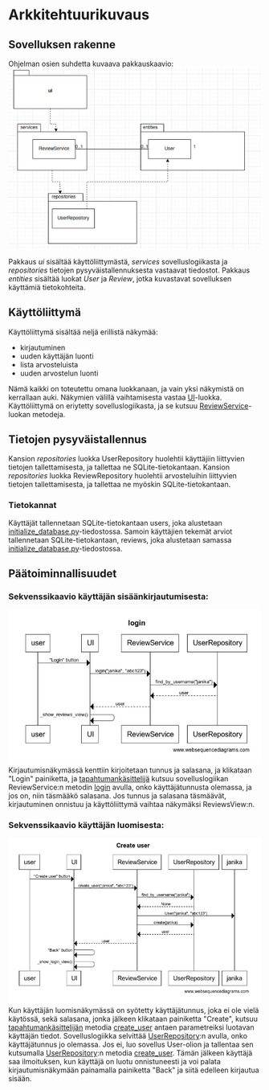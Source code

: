 # Arkkitehtuurikuvaus
## Sovelluksen rakenne
Ohjelman osien suhdetta kuvaava pakkauskaavio:
![Screenshot](./kuvat/arkkitehtuuri.png)

Pakkaus *ui* sisältää käyttöliittymästä, *services* sovelluslogiikasta ja *repositories* tietojen pysyväistallennuksesta vastaavat tiedostot. Pakkaus *entities* sisältää luokat *User* ja *Review*, jotka kuvastavat sovelluksen käyttämiä tietokohteita.
## Käyttöliittymä
Käyttöliittymä sisältää neljä erillistä näkymää:
- kirjautuminen
- uuden käyttäjän luonti
- lista arvosteluista
- uuden arvostelun luonti

Nämä kaikki on toteutettu omana luokkanaan, ja vain yksi näkymistä on kerrallaan auki. Näkymien välillä vaihtamisesta vastaa [UI](https://github.com/janikakalliokoski/ot-harjoitustyo/blob/master/src/ui/ui.py)-luokka. Käyttöliittymä on eriytetty sovelluslogiikasta, ja se kutsuu [ReviewService](https://github.com/janikakalliokoski/ot-harjoitustyo/blob/master/src/services/service.py)-luokan metodeja.
## Tietojen pysyväistallennus
Kansion *repositories* luokka UserRepository huolehtii käyttäjiin liittyvien tietojen tallettamisesta, ja tallettaa ne SQLite-tietokantaan. Kansion *repositories* luokka ReviewRepository huolehtii arvosteluihin liittyvien tietojen tallettamisesta, ja tallettaa ne myöskin SQLite-tietokantaan.
### Tietokannat
Käyttäjät tallennetaan SQLite-tietokantaan users, joka alustetaan [initialize_database.py](https://github.com/janikakalliokoski/ot-harjoitustyo/blob/master/src/initialize_database.py)-tiedostossa. Samoin käyttäjien tekemät arviot tallennetaan SQLite-tietokantaan, reviews, joka alustetaan samassa [initialize_database.py](https://github.com/janikakalliokoski/ot-harjoitustyo/blob/master/src/initialize_database.py)-tiedostossa. 
## Päätoiminnallisuudet
### Sekvenssikaavio käyttäjän sisäänkirjautumisesta:
![Screenshot](./kuvat/login_sekvenssi.png)
Kirjautumisnäkymässä kenttiin kirjoitetaan tunnus ja salasana, ja klikataan "Login" painiketta, ja [tapahtumankäsittelijä](https://github.com/janikakalliokoski/ot-harjoitustyo/blob/master/src/ui/login.py#L16) kutsuu sovelluslogiikan ReviewService:n metodin [login](https://github.com/janikakalliokoski/ot-harjoitustyo/blob/master/src/services/service.py#L36) avulla, onko käyttäjätunnusta olemassa, ja jos on, niin täsmääkö salasana. Jos tunnus ja salasana täsmäävät, kirjautuminen onnistuu ja käyttöliittymä vaihtaa näkymäksi ReviewsView:n.

### Sekvenssikaavio käyttäjän luomisesta:
![Screenshot](./kuvat/create_user_sekvenssi2.png)
Kun käyttäjän luomisnäkymässä on syötetty käyttäjätunnus, joka ei ole vielä käytössä, sekä salasana, jonka jälkeen klikataan painiketta "Create", kutsuu [tapahtumankäsittelijän](https://github.com/janikakalliokoski/ot-harjoitustyo/blob/master/src/ui/create_user.py#L16) metodia [create_user](https://github.com/janikakalliokoski/ot-harjoitustyo/blob/master/src/services/service.py#L81) antaen parametreiksi luotavan käyttäjän tiedot. Sovelluslogiikka selvittää [UserRepository](https://github.com/janikakalliokoski/ot-harjoitustyo/blob/master/src/repositories/user_repository.py):n avulla, onko käyttäjätunnus jo olemassa. Jos ei, luo sovellus User-olion ja tallentaa sen kutsumalla [UserRepository](https://github.com/janikakalliokoski/ot-harjoitustyo/blob/master/src/repositories/user_repository.py):n metodia [create_user](https://github.com/janikakalliokoski/ot-harjoitustyo/blob/master/src/repositories/user_repository.py#L22). Tämän jälkeen käyttäjä saa ilmoituksen, kun käyttäjä on luotu onnistuneesti ja voi palata kirjautumisnäkymään painamalla painiketta "Back" ja siitä edelleen kirjautua sisään.
